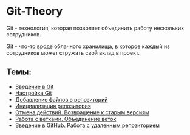 # Git-Theory

Git - технология, которая позволяет объединить работу нескольких сотрудников.

Git - что-то вроде облачного хранилища, в которое каждый из сотрудников может сгружать свой вклад в проект.

## Темы:
* [Введение в Git](https://github.com/Barsuchek/Git-Theory/blob/main/Info/ВведениеGit.md)
* [Настройка Git](https://github.com/Barsuchek/Git-Theory/blob/main/Info/НастройкаGit.md)
* [Добавление файлов в репозиторий](https://github.com/Barsuchek/Git-Theory/blob/main/Info/ДобавлениеФайлов.md)
* [Инициализация репозитория](https://github.com/Barsuchek/Git-Theory/blob/main/Info/Инициализация.md)
* [Отмена действий. Возвращение к старым версиям](https://github.com/Barsuchek/Git-Theory/blob/main/Info/ОтменаДействий.md)
* [Работа с ветками. Объединение веток](https://github.com/Barsuchek/Git-Theory/blob/main/Info/Ветки.md)
* [Введение в GitHub. Работа с удаленным репозиторием](https://github.com/Barsuchek/Git-Theory/blob/main/Info/ВведениеGitHub.md)